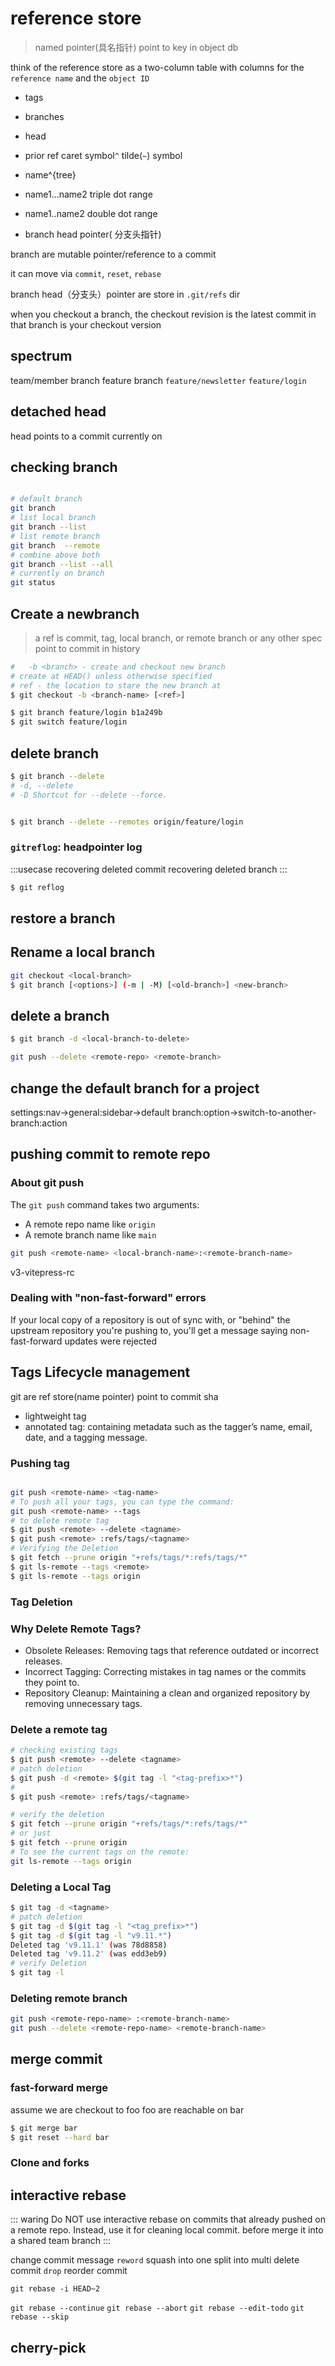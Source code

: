 

# reference store


>named pointer(具名指针) point to key in object db

think of the reference store as a two-column table with columns for the `reference name` and the `object ID`


- tags
- branches
- head
- prior ref caret symbol`^` tilde(`~`) symbol
- name^{tree}
- name1…name2 triple dot range
- name1..name2 double dot range



- branch head pointer(
分支头指针)



branch are mutable pointer/reference to a commit

it can move via `commit`, `reset`, `rebase`

branch head（分支头）pointer are store in 
`.git/refs` dir



when you checkout a branch, the checkout revision is the latest commit in that branch is your checkout version




## spectrum


team/member branch
feature branch
`feature/newsletter`
`feature/login`



## detached head

head points to a commit currently on








##  checking branch

```bash

# default branch
git branch
# list local branch
git branch --list
# list remote branch
git branch  --remote
# combine above both
git branch --list --all
# currently on branch
git status
```
## Create a  newbranch

> a ref is commit, tag, local branch, or remote branch or any other spec point to commit in history
```bash
#   -b <branch> - create and checkout new branch
# create at HEAD() unless otherwise specified
# ref - the location to stare the new branch at
$ git checkout -b <branch-name> [<ref>]

$ git branch feature/login b1a249b 
$ git switch feature/login
```

## delete branch

```bash
$ git branch --delete 
# -d, --delete 
# -D Shortcut for --delete --force.


$ git branch --delete --remotes origin/feature/login
```


### `gitreflog`: headpointer log

:::usecase
recovering deleted commit
recovering deleted branch
:::

```bash
$ git reflog
```



## restore a branch


## Rename a local branch

```sh
git checkout <local-branch>
$ git branch [<options>] (-m | -M) [<old-branch>] <new-branch>
``` 

## delete a branch


```bash
$ git branch -d <local-branch-to-delete>

git push --delete <remote-repo> <remote-branch>
```



## change the default branch for a project


settings:nav->general:sidebar->default branch:option->switch-to-another-branch:action


## pushing commit to remote repo



### About git push
The `git push` command takes two arguments:

- A remote repo name like `origin`
- A remote branch name like `main`

```bash
git push <remote-name> <local-branch-name>:<remote-branch-name>
```
v3-vitepress-rc
###  Dealing with "non-fast-forward" errors


If your local copy of a repository is out of sync with, or "behind" the upstream repository you're pushing to, you'll get a message saying non-fast-forward updates were rejected









## Tags Lifecycle management

git are ref store(name pointer) point to commit sha


- lightweight tag
- annotated tag: containing metadata such as the tagger’s name, email, date, and a tagging message.
### Pushing tag

```bash

git push <remote-name> <tag-name>
# To push all your tags, you can type the command:
git push <remote-name> --tags
# to delete remote tag
$ git push <remote> --delete <tagname>
$ git push <remote> :refs/tags/<tagname>
# Verifying the Deletion
$ git fetch --prune origin "+refs/tags/*:refs/tags/*"
$ git ls-remote --tags <remote>
$ git ls-remote --tags origin
```
### Tag Deletion



### Why Delete Remote Tags?
- Obsolete Releases: Removing tags that reference outdated or incorrect releases.
- Incorrect Tagging: Correcting mistakes in tag names or the commits they point to.
- Repository Cleanup: Maintaining a clean and organized repository by removing unnecessary tags.


### Delete a remote tag

```bash
# checking existing tags
$ git push <remote> --delete <tagname>
# patch deletion
$ git push -d <remote> $(git tag -l "<tag-prefix>*")
# 
$ git push <remote> :refs/tags/<tagname>

# verify the deletion
$ git fetch --prune origin "+refs/tags/*:refs/tags/*"
# or just
$ git fetch --prune origin
# To see the current tags on the remote:
git ls-remote --tags origin
```


### Deleting a Local Tag

```bash
$ git tag -d <tagname>
# patch deletion
$ git tag -d $(git tag -l "<tag_prefix>*")
$ git tag -d $(git tag -l "v9.11.*")
Deleted tag 'v9.11.1' (was 78d8858)
Deleted tag 'v9.11.2' (was edd3eb9)
# verify Deletion
$ git tag -l
```




### Deleting remote branch
```bash
git push <remote-repo-name> :<remote-branch-name> 
git push --delete <remote-repo-name> <remote-branch-name>
```


## merge commit

### fast-forward merge


assume we are checkout to foo
foo are reachable on bar

```bash
$ git merge bar
$ git reset --hard bar
```

### Clone and forks





## interactive rebase
::: waring
Do NOT use interactive rebase on commits that already pushed on a remote repo.
Instead, use it for cleaning local commit. before merge it into a shared team branch
:::

change commit message `reword`
squash into one
split into multi
delete commit `drop`
reorder commit


`git rebase -i HEAD~2`

`git rebase --continue`
`git rebase --abort`
`git rebase --edit-todo`
`git rebase --skip`
## cherry-pick




